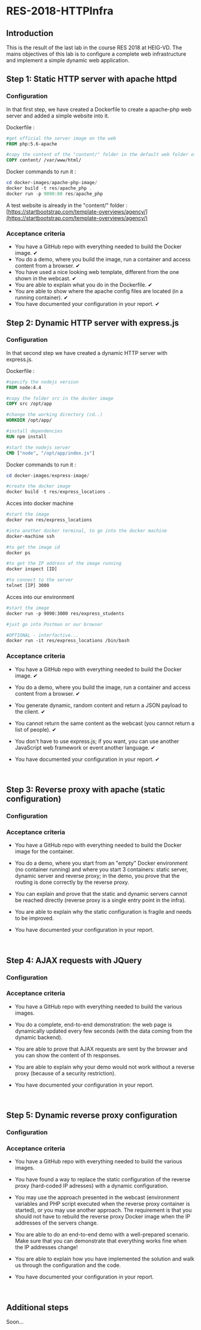 # RES-2018-HTTPInfra

## Introduction

This is the result of the last lab in the course RES 2018 at HEIG-VD. The mains objectives of this lab is to configure a complete web infrastructure and implement a simple dynamic web application.



## Step 1: Static HTTP server with apache httpd

### Configuration

In that first step, we have created a Dockerfile to create a apache-php web server and added a simple website into it. 

Dockerfile :

```dockerfile
#get official the server image on the web
FROM php:5.6-apache 

#copy the content of the "content/" folder in the default web folder of the server. The content of this folder will be sent to the browser
COPY content/ /var/www/html/ 
```

Docker commands to run it :

```powershell
cd docker-images/apache-php-image/
docker build -t res/apache_php .
docker run -p 9090:80 res/apache_php
```

A test website is already in the "content/" folder : [https://startbootstrap.com/template-overviews/agency/](https://startbootstrap.com/template-overviews/agency/)



### Acceptance criteria

- You have a GitHub repo with everything needed to build the Docker image. ✔
- You do a demo, where you build the image, run a container and access content from a browser. ✔
- You have used a nice looking web template, different from the one shown in the webcast. ✔
- You are able to explain what you do in the Dockerfile. ✔
- You are able to show where the apache config files are located (in a running container). ✔
- You have documented your configuration in your report. ✔



## Step 2: Dynamic HTTP server with express.js

### Configuration

In that second step we have created a dynamic HTTP server with express.js. 

Dockerfile :

```dockerfile
#specify the nodejs version
FROM node:4.4

#copy the folder src in the docker image
COPY src /opt/app

#change the working directory (cd..)
WORKDIR /opt/app/

#install dependencies
RUN npm install

#start the nodejs server
CMD ["node", "/opt/app/index.js"]
```

Docker commands to run it :

```powershell
cd docker-images/express-image/

#create the docker image
docker build -t res/express_locations .
```

Acces into docker machine

```dockerfile
#start the image
docker run res/express_locations

#into another docker terminal, to go into the docker machine
docker-machine ssh

#to get the image id
docker ps

#to get the IP address of the image running
docker inspect [ID]

#to connect to the server
telnet [IP] 3000
```

Acces into our environment 

```dockerfile
#start the image
docker run -p 9090:3000 res/express_students

#just go into Postman or our browser

#OPTIONAL - interfactive...
docker run -it res/express_locations /bin/bash
```



### Acceptance criteria

- You have a GitHub repo with everything needed to build the Docker image. ✔

- You do a demo, where you build the image, run a container and access content from a browser. ✔

- You generate dynamic, random content and return a JSON payload to the client. ✔

- You cannot return the same content as the webcast (you cannot return a list of people). ✔

- You don't have to use express.js; if you want, you can use another JavaScript web framework or event another language. ✔

- You have documented your configuration in your report. ✔

  ​

## Step 3: Reverse proxy with apache (static configuration)

### Configuration





### Acceptance criteria

- You have a GitHub repo with everything needed to build the Docker image for the container.

- You do a demo, where you start from an "empty" Docker environment (no container running) and where you start 3 containers: static server, dynamic server and reverse proxy; in the demo, you prove that the routing is done correctly by the reverse proxy.

- You can explain and prove that the static and dynamic servers cannot be reached directly (reverse proxy is a single entry point in the infra).

- You are able to explain why the static configuration is fragile and needs to be improved.

- You have documented your configuration in your report.

  ​

## Step 4: AJAX requests with JQuery

### Configuration



### Acceptance criteria

- You have a GitHub repo with everything needed to build the various images.

- You do a complete, end-to-end demonstration: the web page is dynamically updated every few seconds (with the data coming from the dynamic backend).

- You are able to prove that AJAX requests are sent by the browser and you can show the content of th responses.

- You are able to explain why your demo would not work without a reverse proxy (because of a security restriction).

- You have documented your configuration in your report.

  ​

## Step 5: Dynamic reverse proxy configuration

### Configuration



### Acceptance criteria

- You have a GitHub repo with everything needed to build the various images.

- You have found a way to replace the static configuration of the reverse proxy (hard-coded IP adresses) with a dynamic configuration.

- You may use the approach presented in the webcast (environment variables and PHP script executed when the reverse proxy container is started), or you may use another approach. The requirement is that you should not have to rebuild the reverse proxy Docker image when the IP addresses of the servers change.

- You are able to do an end-to-end demo with a well-prepared scenario. Make sure that you can demonstrate that everything works fine when the IP addresses change!

- You are able to explain how you have implemented the solution and walk us through the configuration and the code.

- You have documented your configuration in your report.

  ​

## Additional steps

Soon...